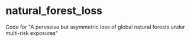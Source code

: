 # natural_forest_loss
Code for "A pervasive but asymmetric loss of global natural forests under multi-risk exposures"
